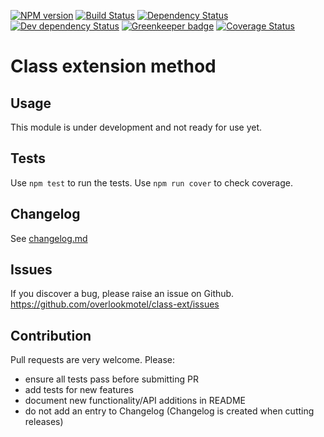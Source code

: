 [![NPM version](https://img.shields.io/npm/v/class-ext.svg)](https://www.npmjs.com/package/class-ext)
[![Build Status](https://img.shields.io/travis/overlookmotel/class-ext/master.svg)](http://travis-ci.org/overlookmotel/class-ext)
[![Dependency Status](https://img.shields.io/david/overlookmotel/class-ext.svg)](https://david-dm.org/overlookmotel/class-ext)
[![Dev dependency Status](https://img.shields.io/david/dev/overlookmotel/class-ext.svg)](https://david-dm.org/overlookmotel/class-ext)
[![Greenkeeper badge](https://badges.greenkeeper.io/overlookmotel/class-ext.svg)](https://greenkeeper.io/)
[![Coverage Status](https://img.shields.io/coveralls/overlookmotel/class-ext/master.svg)](https://coveralls.io/r/overlookmotel/class-ext)

# Class extension method

## Usage

This module is under development and not ready for use yet.

## Tests

Use `npm test` to run the tests. Use `npm run cover` to check coverage.

## Changelog

See [changelog.md](https://github.com/overlookmotel/class-ext/blob/master/changelog.md)

## Issues

If you discover a bug, please raise an issue on Github. https://github.com/overlookmotel/class-ext/issues

## Contribution

Pull requests are very welcome. Please:

* ensure all tests pass before submitting PR
* add tests for new features
* document new functionality/API additions in README
* do not add an entry to Changelog (Changelog is created when cutting releases)
